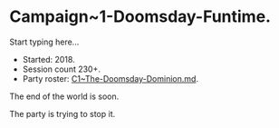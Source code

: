 # Campaign~1-Doomsday-Funtime.

Start typing here...

- Started: 2018.
- Session count 230+.
- Party roster: [C1~The-Doomsday-Dominion.md](C1~The-Doomsday-Dominion.md).

The end of the world is soon. 

The party is trying to stop it.
